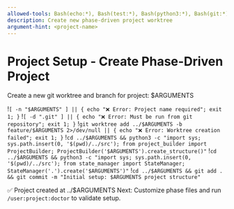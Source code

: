 ```yaml
---
allowed-tools: Bash(echo:*), Bash(test:*), Bash(python3:*), Bash(git:*)
description: Create new phase-driven project worktree
argument-hint: <project-name>
---
```


# Project Setup - Create Phase-Driven Project

Create a new git worktree and branch for project: $ARGUMENTS

!`[ -n "$ARGUMENTS" ] || { echo "❌ Error: Project name required"; exit 1; }`
!`[ -d ".git" ] || { echo "❌ Error: Must be run from git repository"; exit 1; }`
!`git worktree add ../$ARGUMENTS -b feature/$ARGUMENTS 2>/dev/null || { echo "❌ Error: Worktree creation failed"; exit 1; }`
!`cd ../$ARGUMENTS && python3 -c "import sys; sys.path.insert(0, '$(pwd)/../src'); from project_builder import ProjectBuilder; ProjectBuilder('$ARGUMENTS').create_structure()"`
!`cd ../$ARGUMENTS && python3 -c "import sys; sys.path.insert(0, '$(pwd)/../src'); from state_manager import StateManager; StateManager('.').create('$ARGUMENTS')"`
!`cd ../$ARGUMENTS && git add . && git commit -m "Initial setup: $ARGUMENTS project structure"`

✅ Project created at ../$ARGUMENTS
Next: Customize phase files and run `/user:project:doctor` to validate setup.